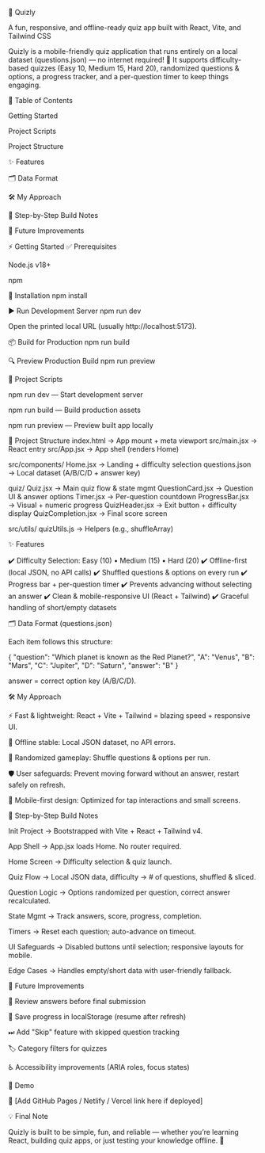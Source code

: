 🚀 Quizly

A fun, responsive, and offline-ready quiz app built with React, Vite, and Tailwind CSS

Quizly is a mobile-friendly quiz application that runs entirely on a local dataset (questions.json) — no internet required! 🎉
It supports difficulty-based quizzes (Easy 10, Medium 15, Hard 20), randomized questions & options, a progress tracker, and a per-question timer to keep things engaging.

📑 Table of Contents

Getting Started

Project Scripts

Project Structure

✨ Features

🗂 Data Format

🛠 My Approach

📌 Step-by-Step Build Notes

🚧 Future Improvements

⚡ Getting Started
✅ Prerequisites

Node.js v18+

npm

🔧 Installation
npm install

▶️ Run Development Server
npm run dev


Open the printed local URL (usually http://localhost:5173).

📦 Build for Production
npm run build

🔍 Preview Production Build
npm run preview

📜 Project Scripts

npm run dev — Start development server

npm run build — Build production assets

npm run preview — Preview built app locally

📂 Project Structure
index.html                → App mount + meta viewport
src/main.jsx              → React entry
src/App.jsx               → App shell (renders Home)

src/components/
  Home.jsx                → Landing + difficulty selection
  questions.json          → Local dataset (A/B/C/D + answer key)
  
  quiz/
    Quiz.jsx              → Main quiz flow & state mgmt
    QuestionCard.jsx      → Question UI & answer options
    Timer.jsx             → Per-question countdown
    ProgressBar.jsx       → Visual + numeric progress
    QuizHeader.jsx        → Exit button + difficulty display
    QuizCompletion.jsx    → Final score screen

src/utils/
  quizUtils.js            → Helpers (e.g., shuffleArray)

✨ Features

✔️ Difficulty Selection: Easy (10) • Medium (15) • Hard (20)
✔️ Offline-first (local JSON, no API calls)
✔️ Shuffled questions & options on every run
✔️ Progress bar + per-question timer
✔️ Prevents advancing without selecting an answer
✔️ Clean & mobile-responsive UI (React + Tailwind)
✔️ Graceful handling of short/empty datasets

🗂 Data Format (questions.json)

Each item follows this structure:

{
  "question": "Which planet is known as the Red Planet?",
  "A": "Venus",
  "B": "Mars",
  "C": "Jupiter",
  "D": "Saturn",
  "answer": "B"
}


answer = correct option key (A/B/C/D).

🛠 My Approach

⚡ Fast & lightweight: React + Vite + Tailwind = blazing speed + responsive UI.

📂 Offline stable: Local JSON dataset, no API errors.

🎲 Randomized gameplay: Shuffle questions & options per run.

🛡 User safeguards: Prevent moving forward without an answer, restart safely on refresh.

📱 Mobile-first design: Optimized for tap interactions and small screens.

📌 Step-by-Step Build Notes

Init Project → Bootstrapped with Vite + React + Tailwind v4.

App Shell → App.jsx loads Home. No router required.

Home Screen → Difficulty selection & quiz launch.

Quiz Flow → Local JSON data, difficulty → # of questions, shuffled & sliced.

Question Logic → Options randomized per question, correct answer recalculated.

State Mgmt → Track answers, score, progress, completion.

Timers → Reset each question; auto-advance on timeout.

UI Safeguards → Disabled buttons until selection; responsive layouts for mobile.

Edge Cases → Handles empty/short data with user-friendly fallback.

🚧 Future Improvements

🔄 Review answers before final submission

💾 Save progress in localStorage (resume after refresh)

⏭ Add "Skip" feature with skipped question tracking

🏷 Category filters for quizzes

♿ Accessibility improvements (ARIA roles, focus states)

🎯 Demo

🔗 [Add GitHub Pages / Netlify / Vercel link here if deployed]

💡 Final Note

Quizly is built to be simple, fun, and reliable — whether you’re learning React, building quiz apps, or just testing your knowledge offline. 🚀